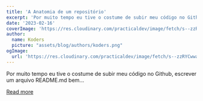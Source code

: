 ```yaml
---
title: 'A Anatomia de um repositório'
excerpt: 'Por muito tempo eu tive o costume de subir meu código no Github, escrever um arquivo README.md bem...'
date: '2023-02-16'
coverImage: 'https://res.cloudinary.com/practicaldev/image/fetch/s--zzRYCwwa--/c_imagga_scale,f_auto,fl_progressive,h_420,q_auto,w_1000/https://dev-to-uploads.s3.amazonaws.com/uploads/articles/fd2976vh9yz7r2085vqm.png'
author:
  name: Koders
  picture: "assets/blog/authors/koders.png"
ogImage:
  url: 'https://res.cloudinary.com/practicaldev/image/fetch/s--zzRYCwwa--/c_imagga_scale,f_auto,fl_progressive,h_420,q_auto,w_1000/https://dev-to-uploads.s3.amazonaws.com/uploads/articles/fd2976vh9yz7r2085vqm.png'
---
```


Por muito tempo eu tive o costume de subir meu código no Github, escrever um arquivo README.md bem...

[Read more](https://dev.to/github/a-anatomia-de-um-repositorio-5cda)
